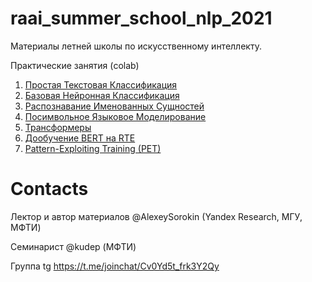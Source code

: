 # raai_summer_school_nlp_2021

Материалы летней школы по искусственному интеллекту.

Практические занятия (colab)
1. [Простая Текстовая Классификация](https://colab.research.google.com/drive/1ejsJbljP2Pf5svPY1Xqyr_Aro6a1BYTt?usp=sharing )
1. [Базовая Нейронная Классификация](https://colab.research.google.com/drive/10pMJEtJeoW3G-XGE7T7Ep-EiNMpwvB1Y?usp=sharing )
1. [Распознавание Именованных Сущностей]( https://colab.research.google.com/drive/1oPNE26Efwm6W7QRCI20NvR7kZ5fCR7tB?usp=sharingg )
1. [Посимвольное Языковое Моделирование]( https://colab.research.google.com/drive/1yO1pfIyQ4qvZcILLxfrYscCDOsNuOfyN?usp=sharing )
1. [Трансформеры]( https://colab.research.google.com/drive/1f5cnUAxq9I6RQDy-thQBhdLsqkKlDME9?usp=sharing )
1. [Дообучение BERT на RTE]( https://drive.google.com/file/d/1uNmAIKyu0XqmN-Wh3yiUBt1enuGD_sfQ/view?usp=sharing )
1. [ Pattern-Exploiting Training (PET) ]( https://drive.google.com/file/d/1aoSHyykhhhSz1e5tQf1v9ngKzu0Qo6Xl/view?usp=sharing )


# Contacts

Лектор и автор материалов  @AlexeySorokin (Yandex Research, МГУ, МФТИ)

Семинарист @kudep (МФТИ)

Группа tg https://t.me/joinchat/Cv0Yd5t_frk3Y2Qy
